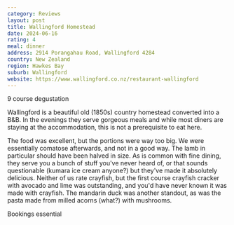 ```yaml
---
category: Reviews
layout: post
title: Wallingford Homestead
date: 2024-06-16
rating: 4
meal: dinner
address: 2914 Porangahau Road, Wallingford 4284
country: New Zealand
region: Hawkes Bay
suburb: Wallingford
website: https://www.wallingford.co.nz/restaurant-wallingford
---
```

9 course degustation  

Wallingford is a beautiful old (1850s) country homestead converted into a B&B. In the evenings they serve gorgeous meals and while most diners are staying at the accommodation, this is not a prerequisite to eat here. 

The food was excellent, but the portions were way too big. We were essentially comatose afterwards, and not in a good way. The lamb in particular should have been halved in size. As is common with fine dining, they serve you a bunch of stuff you've never heard of, or that sounds questionable (kumara ice cream anyone?) but they've made it absolutely delicious. Neither of us rate crayfish, but the first course crayfish cracker with avocado and lime was outstanding, and you'd have never known it was made with crayfish. The mandarin duck was another standout, as was the pasta made from milled acorns (what?) with mushrooms. 

Bookings essential 
